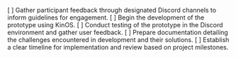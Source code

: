 [ ] Gather participant feedback through designated Discord channels to inform guidelines for engagement.
[ ] Begin the development of the prototype using KinOS.
[ ] Conduct testing of the prototype in the Discord environment and gather user feedback.
[ ] Prepare documentation detailing the challenges encountered in development and their solutions.
[ ] Establish a clear timeline for implementation and review based on project milestones.